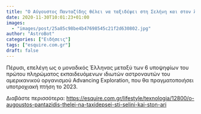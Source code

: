 ```yaml
---
title: "Ο Αύγουστος Πανταζίδης θέλει να ταξιδέψει στη Σελήνη και στον Άρη"
date: 2020-11-30T10:01:23+01:00
images:
  - "images/post/25a85c98be4b47698545c21f2d630802.jpg"
author: "AstroBot"
categories: ["Ειδήσεις"]
tags: ["esquire.com.gr"]
draft: false
---
```


Πέρυσι, επελέγη ως ο μοναδικός Έλληνας μεταξύ των 6 υποψηφίων του πρώτου πληρώματος εκπαιδευόμενων ιδιωτών αστροναυτών του αμερικανικού οργανισμού Advancing Exploration, που θα πραγματοποιήσει υποτροχιακή πτήση το 2023.

Διαβάστε περισσότερα: https://esquire.com.gr/lifestyle/texnologia/12800/o-augoustos-pantazidis-thelei-na-taxidepsei-sti-selini-kai-ston-ari
